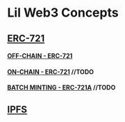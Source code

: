 # Lil Web3 Concepts

## [ERC-721](contracts/ERC721)
#### [OFF-CHAIN - ERC-721](contracts/ERC721/off-chain)
#### [ON-CHAIN - ERC-721](contracts/ERC721/on-chain) //TODO
#### [BATCH MINTING - ERC-721A](contracts/ERC721/ERC721A) //TODO


## [IPFS](scripts/IPFS)
